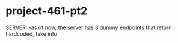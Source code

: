 # project-461-pt2

SERVER:
-as of now, the server has 3 dummy endpoints that return hardcoded, fake info

